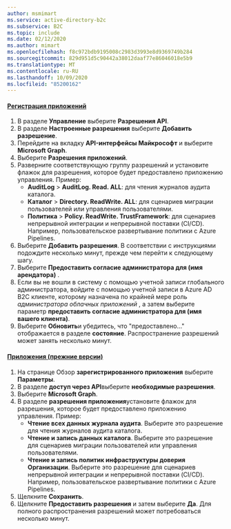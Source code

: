 ```yaml
---
author: msmimart
ms.service: active-directory-b2c
ms.subservice: B2C
ms.topic: include
ms.date: 02/12/2020
ms.author: mimart
ms.openlocfilehash: f8c972bdb9195008c2983d3993e8d9369749b284
ms.sourcegitcommit: 829d951d5c90442a38012daaf77e86046018e5b9
ms.translationtype: MT
ms.contentlocale: ru-RU
ms.lasthandoff: 10/09/2020
ms.locfileid: "85200162"
---
```

#### <a name="app-registrations"></a>[Регистрация приложений](#tab/app-reg-ga/) 

1. В разделе **Управление** выберите **Разрешения API**.
1. В разделе **Настроенные разрешения** выберите **Добавить разрешение**.
1. Перейдите на вкладку **API-интерфейсы Майкрософт** и выберите **Microsoft Graph**.
1. Выберите **Разрешения приложений**.
1. Разверните соответствующую группу разрешений и установите флажок для разрешения, которое будет предоставлено приложению управления. Пример:
    * **AuditLog**  >  **AuditLog. Read. ALL**: для чтения журналов аудита каталога.
    * **Каталог**  >  **Directory. ReadWrite. ALL**: для сценариев миграции пользователей или управления пользователями.
    * **Политика**  >  **Policy. ReadWrite. TrustFramework**: для сценариев непрерывной интеграции и непрерывной поставки (CI/CD). Например, пользовательское развертывание политики с Azure Pipelines.
1. Выберите **Добавить разрешения**. В соответствии с инструкциями подождите несколько минут, прежде чем перейти к следующему шагу.
1. Выберите **Предоставить согласие администратора для (имя арендатора)** .
1. Если вы не вошли в систему с помощью учетной записи глобального администратора, войдите с помощью учетной записи в Azure AD B2C клиенте, которому назначена по крайней мере роль *администратора облачных приложений* , а затем выберите параметр **предоставить согласие администратора для (имя вашего клиента)**.
1. Выберите **Обновить**и убедитесь, что "предоставлено..." отображается в разделе **состояние**. Распространение разрешений может занять несколько минут.

#### <a name="applications-legacy"></a>[Приложения (прежние версии)](#tab/applications-legacy/)

1. На странице Обзор **зарегистрированного приложения** выберите **Параметры**.
1. В разделе **доступ через API**выберите **необходимые разрешения**.
1. Выберите **Microsoft Graph**.
1. В разделе **разрешения приложения**установите флажок для разрешения, которое будет предоставлено приложению управления. Пример:
    * **Чтение всех данных журнала аудита**. Выберите это разрешение для чтения журналов аудита каталога.
    * **Чтение и запись данных каталога**. Выберите это разрешение для сценариев миграции пользователей или управления пользователями.
    * **Чтение и запись политик инфраструктуры доверия Организации**. Выберите это разрешение для сценариев непрерывной интеграции и непрерывной поставки (CI/CD). Например, пользовательское развертывание политики с Azure Pipelines.
1. Щелкните **Сохранить**.
1. Щелкните **Предоставить разрешения** и затем выберите **Да**. Для полного распространения разрешений может потребоваться несколько минут.
